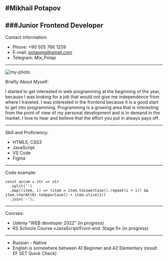 #Mikhail Potapov
------------------------------
###Junior Frontend Developer
-------------------------------
Contact information:

* Phone: +90 505 766 1259
* E-mail: potapmg@gmail.com
* Telegram: Mix_Potap

********************************
![my-photo](/rsschool-cv/img/002.jpg "мое фото")


Briefly About Myself:

I started to get interested in web programming at the beginning of the year, because I was looking for a job that would not give me independence from where I traveled. I was interested in the frontend because it is a good start to get into programming. Programming is a growing area that is interesting from the point of view of my personal development and is in demand in the market.
I love to hear and believe that the effort you put in always pays off.

***************************
Skill and Proficiency:
* HTML5, CSS3
* JavaScript 
* VS Code
* Figma
***************************
Code example:

```
const accum = str => str
  .split('')
  .map((item, i) => (item = item.toLowerCase().repeat(i + 1)) && item.charAt(0).toUpperCase() + item.slice(1))
  .join('-');

```
**********************
Courses:
* Udemy "WEB developer 2022" (in progress)
* RS Schools Course «JavaScript/Front-end. Stage 0» (in progress)

**********************
* Russian - Native
*  English is somewhere between A1 Beginner and A2 Elementary (result  EF SET Quick Check)
